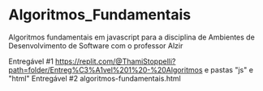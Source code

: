 # Algoritmos_Fundamentais

Algoritmos fundamentais em javascript para a disciplina de Ambientes de Desenvolvimento de Software com o professor Alzir

Entregável #1 https://replit.com/@ThamiStoppelli?path=folder/Entreg%C3%A1vel%201%20-%20Algoritmos e pastas "js" e "html"
Entregável #2 algoritmos-fundamentais.html
